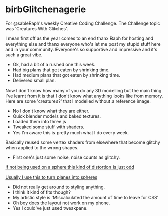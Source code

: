 # birbGlitchenagerie

For @sableRaph's weekly Creative Coding Challenge. The Challenge topic was 'Creatures With Glitches'.

I mean first off as the year comes to an end thanx Raph for hosting and everything else and thanx everyone who's let me post my stupid stuff here and in your community. Everyone's so supportive and impressive and it's such a great vibe.

- Ok, had a bit of a rushed one this week.
- Had big plans that got eaten by shrinking time.
- Had medium plans that got eaten by shrinking time.
- Delivered small plan.

Now I don't know how many of you do any 3D modelling but the main thing I've learnt from it is that I don't know what anything looks like from memory. Here are some 'creatures?' that I modelled without a reference image.

- No I don't know what they are either.
- Quick blender models and baked textures.
- Loaded them into three.js
- Tweaked some stuff with shaders.
- Yes I'm aware this is pretty much what I do every week.

Basically reused some vertex shaders from elsewhere that become glitchy when applied to the wrong shapes.

- First one's just some noise, noise counts as glitchy.


[If not being used on a sphere this kind of distortion is just odd](https://tympanus.net/codrops/2021/01/26/twisted-colorful-spheres-with-three-js/)

[Usually I use this to turn planes into spheres](https://twitter.com/pumaparded/status/1468583699344236554)

- Did not really get around to styling anything.
- I think it kind of fits though?
- My artistic style is 'Miscalculated the amount of time to leave for CSS'
- Oh boy does the layout not work on my phone.
- Yes I could've just used tweakpane.
